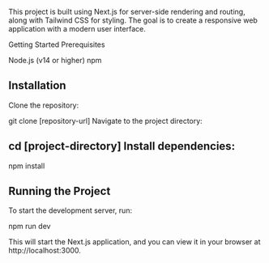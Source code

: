 This project is built using Next.js for server-side rendering and routing, along with Tailwind CSS for styling. The goal is to create a responsive web application with a modern user interface.

Getting Started
Prerequisites

Node.js (v14 or higher)
npm 

Installation
------------
Clone the repository:

git clone [repository-url]
Navigate to the project directory:


cd [project-directory]
Install dependencies:
-----------------------

npm install



Running the Project
-------------------
To start the development server, run:

npm run dev

This will start the Next.js application, and you can view it in your browser at http://localhost:3000.